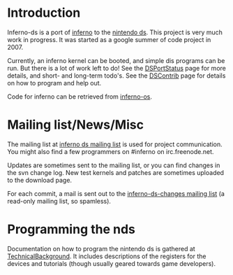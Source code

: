 # Introduction #

Inferno-ds is a port of [inferno](http://www.vitanuova.com/inferno/) to the [nintendo ds](http://en.wikipedia.org/wiki/Nintendo_DS).  This project is very much work in progress.  It was started as a google summer of code project in 2007.

Currently, an inferno kernel can be booted, and simple dis programs can be run.  But there is a lot of work left to do!  See the [DSPortStatus](DSPortStatus.md) page for more details, and short- and long-term todo's.  See the [DSContrib](DSContrib.md) page for details on how to program and help out.

Code for inferno can be retrieved from [inferno-os](http://code.google.com/p/inferno-os/source/checkout).

# Mailing list/News/Misc #

The mailing list at [inferno ds mailing list](http://groups.google.com/group/inferno-ds) is used for project communication.  You might also find a few programmers on #inferno on irc.freenode.net.

Updates are sometimes sent to the mailing list, or you can find changes in the svn change log.  New test kernels and patches are sometimes uploaded to the download page.

For each commit, a mail is sent out to the [inferno-ds-changes mailing list](http://groups.google.com/group/inferno-ds-changes) (a read-only mailing list, so spamless).

# Programming the nds #

Documentation on how to program the nintendo ds is gathered at [TechnicalBackground](TechnicalBackground.md).  It includes descriptions of the registers for the devices and tutorials (though usually geared towards game developers).